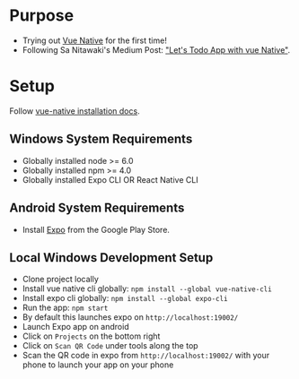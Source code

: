 # Purpose

 * Trying out [Vue Native](https://vue-native.io) for the first time!
 * Following Sa Nitawaki's Medium Post: ["Let's Todo App with vue Native"](https://medium.com/@sa.nitawaki/lets-todo-app-with-vue-native-part1-af2494ae568b).

# Setup

Follow [vue-native installation docs](https://vue-native.io/docs/installation.html).

## Windows System Requirements

- Globally installed node >= 6.0
- Globally installed npm >= 4.0
- Globally installed Expo CLI OR React Native CLI

## Android System Requirements

- Install [Expo]( https://play.google.com/store/apps/details?id=host.exp.exponent) from the Google Play Store.

## Local Windows Development Setup

 - Clone project locally
 - Install vue native cli globally: `npm install --global vue-native-cli`
 - Install expo cli globally: `npm install --global expo-cli`
 - Run the app: `npm start`
 - By default this launches expo on `http://localhost:19002/`
 - Launch Expo app on android
 - Click on `Projects` on the bottom right
 - Click on `Scan QR Code` under tools along the top
 - Scan the QR code in expo from `http://localhost:19002/` with your phone to launch your app on your phone


